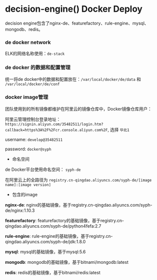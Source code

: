 # decision-engine() Docker Deploy

decision engine包含了nginx-de、featurefactory、rule-engine、mysql、mongodb、redis。

### de docker network

ELK的网络名称使用：`de-stack`

### de docker 的数据和配置管理

统一将de docker中的数据和配置放在：`/var/local/docker/de/data` 和 `/var/local/docker/de/conf`

### docker image管理

团队使用到的所有镜像都维护在阿里云的镜像仓库中，Docker镜像仓库用户：

阿里云管理控制台登录地址：`https://signin.aliyun.com/35482511/login.htm?callback=https%3A%2F%2Fcr.console.aliyun.com%2F`, 选择 `华北1`

username: `develop@35482511`

password: `docker@syph`

- 命名空间

de Docker平台使用命名空间： `syph-de`

在阿里云上的全路径为 `registry.cn-qingdao.aliyuncs.com/syph-de/[image name]:[image version]`

- 包含的image

__nginx-de__: nginx的基础镜像，基于registry.cn-qingdao.aliyuncs.com/syph-de/nginx:1.10.3

__featurefactory__: featurefactory的基础镜像，基于registry.cn-qingdao.aliyuncs.com/syph-de/python4fefa:2.7

__rule-engine__: rule-engine的基础镜像，基于registry.cn-qingdao.aliyuncs.com/syph-de/jdk:1.8.0

__mysql__: mysql的基础镜像，基于mysql:5.6

__mongodb__: mongodb的基础镜像，基于bitnami/mongodb:latest

__redis__: redis的基础镜像，基于bitnami/redis:latest
